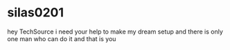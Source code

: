 # silas0201
hey TechSource
i need your help to make my dream setup and there is only one man who can do it and that is you
